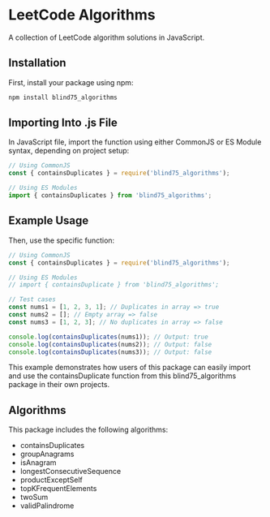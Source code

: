 # LeetCode Algorithms

A collection of LeetCode algorithm solutions in JavaScript.

## Installation

First, install your package using npm:
```bash
npm install blind75_algorithms
```

## Importing Into .js File

In JavaScript file, import the function using either CommonJS or ES Module syntax, depending on project setup:
```js
// Using CommonJS
const { containsDuplicates } = require('blind75_algorithms');

// Using ES Modules
import { containsDuplicates } from 'blind75_algorithms';
```

## Example Usage

Then, use the specific function:
```js
// Using CommonJS
const { containsDuplicates } = require('blind75_algorithms');

// Using ES Modules
// import { containsDuplicate } from 'blind75_algorithms';

// Test cases
const nums1 = [1, 2, 3, 1]; // Duplicates in array => true
const nums2 = []; // Empty array => false
const nums3 = [1, 2, 3]; // No duplicates in array => false

console.log(containsDuplicates(nums1)); // Output: true
console.log(containsDuplicates(nums2)); // Output: false
console.log(containsDuplicates(nums3)); // Output: false
```

This example demonstrates how users of this package can easily import and use the containsDuplicate function from this blind75_algorithms package in their own projects.

## Algorithms

This package includes the following algorithms:

* containsDuplicates
* groupAnagrams
* isAnagram
* longestConsecutiveSequence
* productExceptSelf
* topKFrequentElements
* twoSum
* validPalindrome
